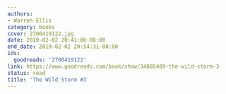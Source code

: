 ```yaml
---
authors:
- Warren Ellis
category: books
cover: 2700419122.jpg
date: 2019-02-02 20:41:06-08:00
end_date: 2019-02-02 20:54:31-08:00
ids:
  goodreads: '2700419122'
link: https://www.goodreads.com/book/show/34885409-the-wild-storm-3
status: read
title: 'The Wild Storm #3'
---
```

